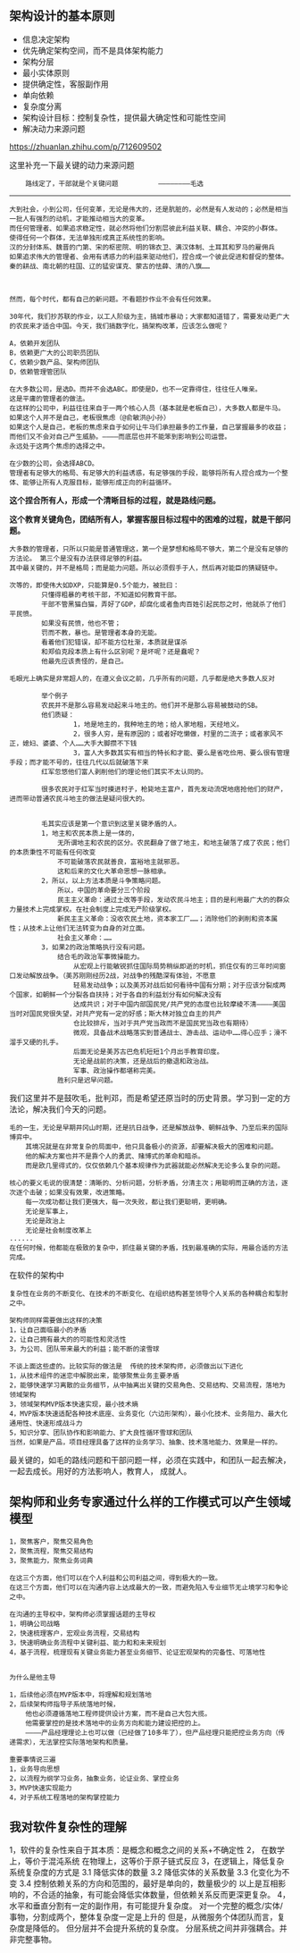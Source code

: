 

## 架构设计的基本原则

* 信息决定架构
* 优先确定架构空间，而不是具体架构能力
* 架构分层
* 最小实体原则
* 提供确定性，客服副作用
* 单向依赖
* 复杂度分离
* 架构设计目标：控制复杂性，提供最大确定性和可能性空间
* 解决动力来源问题

https://zhuanlan.zhihu.com/p/712609502

这里补充一下最关键的动力来源问题


        路线定了，干部就是个关键问题          ————————毛选



****


    大到社会，小到公司，任何变革，无论是伟大的，还是肮脏的，必然是有人发动的；必然是相当一批人有强烈的动机，才能推动相当大的变革。
    而任何管理者、如果追求稳定性，就必然将他们分割层彼此利益关联、耦合、冲突的小群体。
    使得任何一个群体，无法单独形成真正系统性的影响。
    汉的分封体系、魏晋的门第、宋的枢密院、明的锦衣卫、满汉体制、土耳其和罗马的雇佣兵
    如果追求伟大的管理者、会用有诱惑力的利益来驱动他们，捏合成一个彼此促进和督促的整体。
    秦的耕战、南北朝的柱国、辽的猛安谋克、蒙古的怯薛、清的八旗……


    
    然而，每个时代，都有自己的新问题。不看题抄作业不会有任何效果。
    
    30年代，我们抄苏联的作业，以工人阶级为主，搞城市暴动；大家都知道错了，需要发动更广大的农民来才适合中国。今天，我们搞数字化，搞架构改革，应该怎么做呢？
    
    A，依赖开发团队
    B，依赖更广大的公司职员团队
    C，依赖少数产品、架构师团队
    D，依赖管理管团队
    
    在大多数公司，是选D。而并不会选ABC。即使是D，也不一定靠得住，往往任人唯亲。
    这是平庸的管理者的做法。 
    在这样的公司中，利益往往来自于一两个核心人员（基本就是老板自己），大多数人都是牛马。
    如果这个人并不是自己，老板很焦虑（@俞敏洪@小孙）
    如果这个人是自己，老板的焦虑来自于如何让牛马们承担最多的工作量，自己掌握最多的收益；而他们又不会对自己产生威胁。————而底层也并不能笨到影响到公司运营。
    永远处于这两个焦虑的选择之中。

    在少数的公司，会选择ABCD。
    管理者有足够大的格局、有足够大的利益诱惑，有足够强的手段，能够将所有人捏合成为一个整体、能够让所有人克服目标，能够形成正向的利益循环。
    
 

**这个捏合所有人，形成一个清晰目标的过程，就是路线问题。**

**这个教育关键角色，团结所有人，掌握客服目标过程中的困难的过程，就是干部问题。**

 

    大多数的管理者，只所以只能是普通管理这，第一个是梦想和格局不够大，第二个是没有足够的方法论。 第三个是没有办法获得足够的利益。
    其中最关键的，并不是格局；而是能力问题。所以必须假手于人，然后再对能臣的猜疑链中。

    次等的，即使伟大如DXP，只能算是0.5个能力，被批曰：
            只懂得粗暴的考核干部，不知道如何教育干部。
            干部不管黑猫白猫，弄好了GDP，却腐化或者鱼肉百姓引起民怨之时，他就杀了他们平民愤。
            如果没有民愤，他也不管；
            罚而不教，暴也。是管理者本身的无能。
            看着他们犯错误，却不能方位杜渐，本质就是谋杀
            和郑伯克段本质上有什么区别呢？是坏呢？还是蠢呢？
            他最先应该责怪的，是自己。

    毛眼光上确实是非常超人的，在遵义会议之前，几乎所有的问题，几乎都是绝大多数人反对 
            
            举个例子
            农民并不是那么容易发动起来斗地主的。他们并不是那么容易被鼓动的SB。
            他们质疑：
                    1，地是地主的，我种地主的地；给人家地租，天经地义。
                    2，很多人穷，是有原因的；或者好吃懒做，村里的二流子；或者家风不正，媳妇、婆婆、个人……大手大脚攒不下钱
                    3，富人大多数其实有相当的特长和才能、要么是省吃俭用、要么很有管理手段；而才能不号的，往往几代以后就破落下来
            红军忽悠他们富人剥削他们的理论他们其实不太认同的。

            很多农民对于红军当时摸进村子，枪毙地主富户，首先发动流氓地痞抢他们的财产，进而带动普通农民斗地主的做法是疑问很大的。

            
            毛其实应该是第一个意识到这里关键矛盾的人。
            1，地主和农民本质上是一体的，
                无所谓地主和农民的区分。农民翻身了做了地主，和地主破落了成了农民；他们的本质秉性不可能有任何改变
                不可能破落农民就善良，富裕地主就邪恶。
                这和后来的文化大革命思想一脉相承。
            2，所以，以上方法本质是斗争策略问题。
                所以，中国的革命要分三个阶段
                民主主义革命：通过土改等手段，发动农民斗地主；目的是利用最广大的的群众力量技术上完成掌权。在社会制度上完成无产阶级掌权。
                新民主主义革命：没收农民土地，资本家工厂……；消除他们的剥削和资本属性；从技术上让他们无法转变为自身的对立面。
                社会主义革命：……
            3，如果2的政治策略执行没有问题。
                结合毛的政治军事微操能力。
                    从宏观上行能敏锐抓住国际局势稍纵即逝的时机，抓住仅有的三年时间窗口发动解放战争。（美苏刚刚经历2战，对战争的残酷深有体验，不愿意
                    轻易发动战争；以及美苏对战后如何看待中国有分期；对于应该分裂成两个国家，如朝鲜一个分裂各自扶持；对于各自的利益划分有如何解决没有
                    达成共识；对于中国内部国民党/共产党的态度也比较摩棱不清————美国当时对国民党很失望，对共产党有一定的好感；斯大林对独立自主的共产
                    仓比较排斥，当对于共产党当政而不是国民党当政也有期待）
                    微观，具备战术战略落实到普通战士、游击战、运动中……得心应手；滑不溜手又硬的扎手。
                    后面无论是美苏古巴危机短短1个月出手教育印度。
                    无论是战前的决策，还是战后的撤退和政治战。
                    军事、政治操作都堪称完美。
                胜利只是迟早问题。

            
我们这里并不是鼓吹毛，批判邓，而是希望还原当时的历史背景。学习到一定的方法论，解决我们今天的问题。

    毛的一生，无论是早期井冈山时期，还是抗日战争，还是解放战争、朝鲜战争、乃至后来的国际博弈中。
        其境况就是在非常复杂的局面中，他只具备极小的资源，却要解决极大的困难和问题。
        他的解决方案也并不是靠个人的勇武、赌博式的革命和暗杀。
        而是欧几里得式的，仅仅依赖几个基本规律作为武器就能必然解决无论多么复杂的问题。
        
    核心的要义毛说的很清楚：清晰的、分析问题，分析矛盾，分清主次；用聪明而正确的方法，逐次逐个击破；如果没有效果，改进策略。
        每一次成功都让我们更强大，每一次失败，都让我们更聪明，更明确。
        无论是军事上，
        无论是政治上
        无论是社会制度改革上
    ......
    在任何时候，他都能在极致的复杂中，抓住最关键的矛盾，找到最准确的实际，用最合适的方法完成。
 
 

在软件的架构中

    复杂性在业务的不断变化、在技术的不断变化、在组织结构甚至领导个人关系的各种耦合和掣肘之中。
        
    架构师同样需要做出这样的决策
    1，让自己面临最小的矛盾
    2，让自己拥有最大的的可能性和灵活性
    3，为公司、团队带来最大的利益；能不断的滚雪球

    不谈上面这些虚的。比较实际的做法是  传统的技术架构师，必须做出以下进化
    1，从技术组件的迷恋中解脱出来，能够聚焦业务主要矛盾
    2，能够快速学习离散的业务细节，从中抽离出关键的交易角色、交易结构、交易流程，落地为领域架构
    3，领域架构MVP版本快速实现，最小技术熵
    4，MVP版本快速适配各种技术底座、业务变化（六边形架构），最小化技术、业务阻力、最大化通用性、快速形成战斗力
    5，知识分享、团队协作和影响能力、扩大良性循环雪球和团队
    当然，如果是产品，项目经理具备了这样的业务学习、抽象、技术落地能力、效果是一样的。

最关键的，如毛的路线问题和干部问题一样，必须在实践中，和团队一起去解决，一起去成长。用好的方法影响人，教育人， 成就人。






## 架构师和业务专家通过什么样的工作模式可以产生领域模型
    
    1，聚焦客户，聚焦交易角色
    2，聚焦流程，聚焦交易结构
    3，聚焦能力，聚焦业务词典
    
    在这三个方面，他们可以在个人利益和公司利益之间，得到极大的一致。
    在这三个方面，他们可以在沟通内容上达成最大的一致，而避免陷入专业细节无止境学习和争论之中。
    
    在沟通的主导权中，架构师必须掌握话题的主导权
    1，明确公司战略
    2，快速梳理客户，宏观业务流程，交易结构
    3，快速明确业务流程中关键利益、能力和和未来规划
    4，基于流程，梳理现有关键业务能力甚至业务细节、论证宏观架构的完备性、可落地性
  
    
    为什么是他主导
    
    1，后续他必须在MVP版本中，将理解和规划落地
    2，后续架构师指导子系统落地时候，
        他也必须遵循落地工程师提供设计方案，而不是自己大包大揽。
        他需要掌控的是技术落地中的业务方向和能力建设把控的上。 
        ————产品经理理论上也可以做（已经做了10多年了），但产品经理只能把控业务方向（传递需求），无法掌控实际落地架构和质量。

    重要事情说三遍
    1，业务导向思想
    2，以流程为纲学习业务，抽象业务，论证业务、掌控业务
    3，MVP快速实现能力 
    4，对子系统工程落地的架构掌控能力

        
## 我对软件复杂性的理解

1，软件的复杂性来自于其本质：是概念和概念之间的关系+不确定性
2，  在数学上，等价于混沌系统
    在物理上，这等价于原子链式反应
3，在逻辑上，降低复杂系统复杂度的方式是
    3.1 降低实体的数量 
    3.2 降低实体的关系数量 
    3.3 化变化为不变
    3.4 控制依赖关系的方向和范围的，最好是单向的，数量极少的
以上是互相影响的，不合适的抽象，有可能会降低实体数量，但依赖关系反而更深更复杂。
4，水平和垂直分割有一定的副作用，有可能提升复杂度。
    对一个完整的概念/实体/事物，分割成两个，整体复杂度一定是上升的 
    但是，从微服务个体团队而言，复杂度是降低的。
    但分层并不会提升系统的复杂度。
    分层系统之间并非强耦合。并非完整事物。


     

        
    
   
